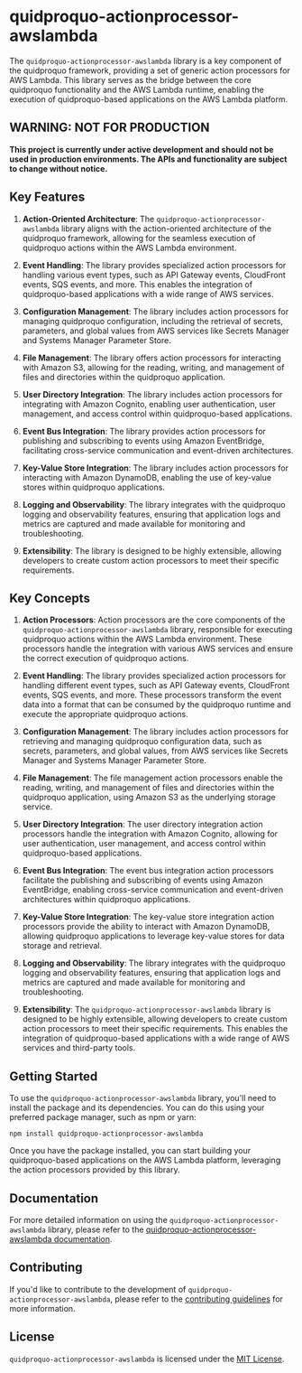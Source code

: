 # quidproquo-actionprocessor-awslambda

The `quidproquo-actionprocessor-awslambda` library is a key component of the quidproquo framework,
providing a set of generic action processors for AWS Lambda. This library serves as the bridge
between the core quidproquo functionality and the AWS Lambda runtime, enabling the execution of
quidproquo-based applications on the AWS Lambda platform.

## WARNING: NOT FOR PRODUCTION

**This project is currently under active development and should not be used in production
environments. The APIs and functionality are subject to change without notice.**

## Key Features

1. **Action-Oriented Architecture**: The `quidproquo-actionprocessor-awslambda` library aligns with
   the action-oriented architecture of the quidproquo framework, allowing for the seamless execution
   of quidproquo actions within the AWS Lambda environment.

2. **Event Handling**: The library provides specialized action processors for handling various event
   types, such as API Gateway events, CloudFront events, SQS events, and more. This enables the
   integration of quidproquo-based applications with a wide range of AWS services.

3. **Configuration Management**: The library includes action processors for managing quidproquo
   configuration, including the retrieval of secrets, parameters, and global values from AWS
   services like Secrets Manager and Systems Manager Parameter Store.

4. **File Management**: The library offers action processors for interacting with Amazon S3,
   allowing for the reading, writing, and management of files and directories within the quidproquo
   application.

5. **User Directory Integration**: The library includes action processors for integrating with
   Amazon Cognito, enabling user authentication, user management, and access control within
   quidproquo-based applications.

6. **Event Bus Integration**: The library provides action processors for publishing and subscribing
   to events using Amazon EventBridge, facilitating cross-service communication and event-driven
   architectures.

7. **Key-Value Store Integration**: The library includes action processors for interacting with
   Amazon DynamoDB, enabling the use of key-value stores within quidproquo applications.

8. **Logging and Observability**: The library integrates with the quidproquo logging and
   observability features, ensuring that application logs and metrics are captured and made
   available for monitoring and troubleshooting.

9. **Extensibility**: The library is designed to be highly extensible, allowing developers to create
   custom action processors to meet their specific requirements.

## Key Concepts

1. **Action Processors**: Action processors are the core components of the
   `quidproquo-actionprocessor-awslambda` library, responsible for executing quidproquo actions
   within the AWS Lambda environment. These processors handle the integration with various AWS
   services and ensure the correct execution of quidproquo actions.

2. **Event Handling**: The library provides specialized action processors for handling different
   event types, such as API Gateway events, CloudFront events, SQS events, and more. These
   processors transform the event data into a format that can be consumed by the quidproquo runtime
   and execute the appropriate quidproquo actions.

3. **Configuration Management**: The library includes action processors for retrieving and managing
   quidproquo configuration data, such as secrets, parameters, and global values, from AWS services
   like Secrets Manager and Systems Manager Parameter Store.

4. **File Management**: The file management action processors enable the reading, writing, and
   management of files and directories within the quidproquo application, using Amazon S3 as the
   underlying storage service.

5. **User Directory Integration**: The user directory integration action processors handle the
   integration with Amazon Cognito, allowing for user authentication, user management, and access
   control within quidproquo-based applications.

6. **Event Bus Integration**: The event bus integration action processors facilitate the publishing
   and subscribing of events using Amazon EventBridge, enabling cross-service communication and
   event-driven architectures within quidproquo applications.

7. **Key-Value Store Integration**: The key-value store integration action processors provide the
   ability to interact with Amazon DynamoDB, allowing quidproquo applications to leverage key-value
   stores for data storage and retrieval.

8. **Logging and Observability**: The library integrates with the quidproquo logging and
   observability features, ensuring that application logs and metrics are captured and made
   available for monitoring and troubleshooting.

9. **Extensibility**: The `quidproquo-actionprocessor-awslambda` library is designed to be highly
   extensible, allowing developers to create custom action processors to meet their specific
   requirements. This enables the integration of quidproquo-based applications with a wide range of
   AWS services and third-party tools.

## Getting Started

To use the `quidproquo-actionprocessor-awslambda` library, you'll need to install the package and
its dependencies. You can do this using your preferred package manager, such as npm or yarn:

```
npm install quidproquo-actionprocessor-awslambda
```

Once you have the package installed, you can start building your quidproquo-based applications on
the AWS Lambda platform, leveraging the action processors provided by this library.

## Documentation

For more detailed information on using the `quidproquo-actionprocessor-awslambda` library, please
refer to the
[quidproquo-actionprocessor-awslambda documentation](https://github.com/joe-coady/quidproquo/tree/main/packages/quidproquo-actionprocessor-awslambda).

## Contributing

If you'd like to contribute to the development of `quidproquo-actionprocessor-awslambda`, please
refer to the
[contributing guidelines](https://github.com/joe-coady/quidproquo/blob/main/CONTRIBUTING.md) for
more information.

## License

`quidproquo-actionprocessor-awslambda` is licensed under the
[MIT License](https://github.com/joe-coady/quidproquo/blob/main/LICENSE).
